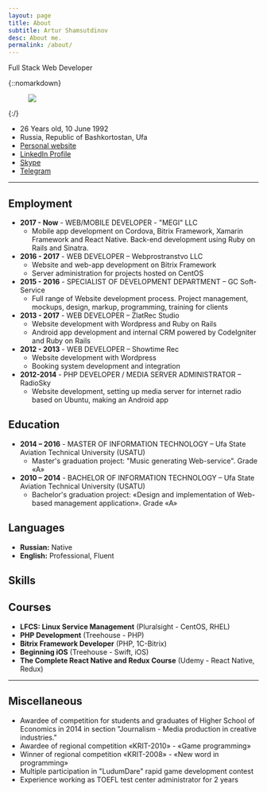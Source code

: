 ```yaml
---
layout: page
title: About
subtitle: Artur Shamsutdinov
desc: About me.
permalink: /about/
---
```


<link rel="stylesheet" href="https://cdn.rawgit.com/konpa/devicon/df6431e323547add1b4cf45992913f15286456d3/devicon.min.css">

<div class="pretty-links">

<div class="lead lead-about">Full Stack Web Developer
</div>

{::nomarkdown} 
<figure class="site-profile">
    <img src="{{ site.baseurl }}/assets/img/profile.png">
</figure>
{:/}

- 26 Years old, 10 June 1992
- Russia, Republic of Bashkortostan, Ufa
- [Personal website](http://rocketstorm.me)
- [LinkedIn Profile](http://linkedin.com/in/rocketstorm)
- [Skype](skype:rocketstormweb)
- [Telegram](https://telegram.me/neocrey)

---

## Employment

- **2017 - Now** - WEB/MOBILE DEVELOPER - "MEGI" LLC
    - Mobile app development on Cordova, Bitrix Framework, Xamarin Framework and React Native. Back-end development using Ruby on Rails and Sinatra.
- **2016 - 2017** - WEB DEVELOPER – Webprostranstvo LLC
    - Website and web-app development on Bitrix Framework
    - Server administration for projects hosted on CentOS
- **2015 - 2016** - SPECIALIST OF DEVELOPMENT DEPARTMENT – GC Soft-Service
    - Full range of Website development process. Project management, mockups, design, markup, programming, training for clients
- **2013 - 2017** - WEB DEVELOPER – ZlatRec Studio
    - Website development with Wordpress and Ruby on Rails
    - Android app development and internal CRM powered by CodeIgniter and Ruby on Rails
- **2012 - 2013** - WEB DEVELOPER – Showtime Rec
    - Website development with Wordpress
    - Booking system development and integration
- **2012-2014** - PHP DEVELOPER / MEDIA SERVER ADMINISTRATOR – RadioSky
    - Website development, setting up media server for internet radio based on Ubuntu, making an Android app
    
## Education

- **2014 – 2016** - MASTER OF INFORMATION TECHNOLOGY – Ufa State Aviation Technical University (USATU)
    - Master's graduation project: "Music generating Web-service". Grade «A»
- **2010 – 2014** - BACHELOR OF INFORMATION TECHNOLOGY – Ufa State Aviation Technical University (USATU)
    - Bachelor's graduation project: «Design and implementation of Web-based management application». Grade «A»
    
## Languages

- **Russian:** Native
- **English:** Professional, Fluent

## Skills

<style>
i { font-size: 45pt; }
/*.colored { color: #4072AF !important; }*/
</style>

<i class="devicon-php-plain colored"></i> <i class="devicon-html5-plain-wordmark colored"></i> <i class="devicon-css3-plain-wordmark colored"></i> <i class="devicon-javascript-plain colored"></i> <i class="devicon-react-original-wordmark colored"></i> <i class="devicon-bootstrap-plain-wordmark colored"></i> <i class="devicon-ruby-plain-wordmark colored"></i> <i class="devicon-rails-plain-wordmark colored"></i> <i class="devicon-swift-plain colored"></i> <i class="devicon-postgresql-plain-wordmark colored"></i>

## Courses

- **LFCS: Linux Service Management** (Pluralsight - CentOS, RHEL)
- **PHP Development** (Treehouse - PHP)
- **Bitrix Framework Developer** (PHP, 1C-Bitrix)
- **Beginning iOS** (Treehouse - Swift, iOS)
- **The Complete React Native and Redux Course** (Udemy - React Native, Redux)

---

## Miscellaneous

- Awardee of competition for students and graduates of Higher School of Economics in 2014 in section "Journalism - Media production in creative industries."
- Awardee of regional competition «KRIT-2010» - «Game programming»
- Winner of regional competition «KRIT-2008» - «New word in programming»
- Multiple participation in "LudumDare" rapid game development contest
- Experience working as TOEFL test center administrator for 2 years

<!--<img src="http://ghchart.rshah.org/RocketStormNet" alt="Github chart" />-->

</div>

